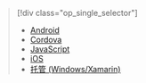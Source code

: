 > [!div class="op_single_selector"]
>- [Android](../articles/app-service-mobile/app-service-mobile-android-how-to-use-client-library.md)
>- [Cordova](../articles/app-service-mobile/app-service-mobile-cordova-how-to-use-client-library.md)
>- [JavaScript](../articles/app-service-mobile/app-service-mobile-html-how-to-use-client-library.md)
>- [iOS](../articles/app-service-mobile/app-service-mobile-ios-how-to-use-client-library.md)
>- [托管 (Windows/Xamarin)](../articles/app-service-mobile/app-service-mobile-dotnet-how-to-use-client-library.md)

<!---HONumber=Mooncake_0919_2016-->